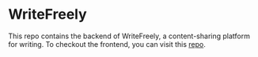 # WriteFreely

This repo contains the backend of WriteFreely, a content-sharing platform for writing. To checkout the frontend, you can visit this <a href="https://github.com/Matt-Eva/write-freely">repo</a>.
